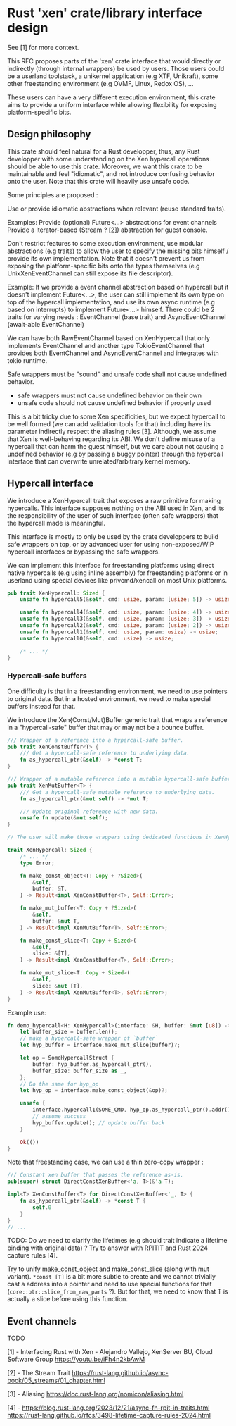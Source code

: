 # Rust 'xen' crate/library interface design

See [1] for more context.

This RFC proposes parts of the 'xen' crate interface that would directly or indirectly
(through internal wrappers) be used by users.
Those users could be a userland toolstack, a unikernel application (e.g XTF, Unikraft),
some other freestanding environment (e.g OVMF, Linux, Redox OS), ...

These users can have a very different execution environment, this crate aims to provide
a uniform interface while allowing flexibility for exposing platform-specific bits.

## Design philosophy

This crate should feel natural for a Rust developper, thus, any Rust developper with some
understanding on the Xen hypercall operations should be able to use this crate.
Moreover, we want this crate to be maintainable and feel "idiomatic", and not introduce
confusing behavior onto the user. Note that this crate will heavily use unsafe code.

Some principles are proposed :

Use or provide idiomatic abstractions when relevant (reuse standard traits).

Examples:
  Provide (optional) Future<...> abstractions for event channels
  Provide a iterator-based (Stream ? [2]) abstraction for guest console.

Don't restrict features to some execution environment, use modular abstractions (e.g traits)
to allow the user to specify the missing bits himself / provide its own implementation.
Note that it doesn't prevent us from exposing the platform-specific bits onto the
types themselves (e.g UnixXenEventChannel can still expose its file descriptor).

Example:
  If we provide a event channel abstraction based on hypercall but it doesn't implement Future<...>,
  the user can still implement its own type on top of the hypercall implementation, and
  use its own async runtime (e.g based on interrupts) to implement Future<...> himself.
  There could be 2 traits for varying needs :
    EventChannel (base trait) and AsyncEventChannel (await-able EventChannel)

  We can have both RawEventChannel based on XenHypercall that only implements EventChannel
  and another type TokioEventChannel that provides both EventChannel and AsyncEventChannel
  and integrates with tokio runtime.

Safe wrappers must be "sound" and unsafe code shall not cause undefined behavior.
- safe wrappers must not cause undefined behavior on their own
- unsafe code should not cause undefined behavior if properly used

This is a bit tricky due to some Xen specificities, but we expect hypercall to be well
formed (we can add validation tools for that) including have its parameter indirectly
respect the aliasing rules [3].
Although, we assume that Xen is well-behaving regarding its ABI.
We don't define misuse of a hypercall that can harm the guest himself, but we care
about not causing a undefined behavior (e.g by passing a buggy pointer) through the
hypercall interface that can overwrite unrelated/arbitrary kernel memory.

## Hypercall interface

We introduce a XenHypercall trait that exposes a raw primitive for making hypercalls.
This interface supposes nothing on the ABI used in Xen, and its the responsibility
of the user of such interface (often safe wrappers) that the hypercall made is
meaningful.

This interface is mostly to only be used by the crate developpers to build safe
wrappers on top, or by advanced user for using non-exposed/WIP hypercall interfaces
or bypassing the safe wrappers.

We can implement this interface for freestanding platforms using direct native hypercalls
(e.g using inline assembly) for freestanding platforms or in userland using special devices
like privcmd/xencall on most Unix platforms.

```rust
pub trait XenHypercall: Sized {
    unsafe fn hypercall5(&self, cmd: usize, param: [usize; 5]) -> usize;

    unsafe fn hypercall4(&self, cmd: usize, param: [usize; 4]) -> usize;
    unsafe fn hypercall3(&self, cmd: usize, param: [usize; 3]) -> usize;
    unsafe fn hypercall2(&self, cmd: usize, param: [usize; 2]) -> usize;
    unsafe fn hypercall1(&self, cmd: usize, param: usize) -> usize;
    unsafe fn hypercall0(&self, cmd: usize) -> usize;

    /* ... */
}
```

### Hypercall-safe buffers

One difficulty is that in a freestanding environment, we need to use pointers to
original data. But in a hosted environment, we need to make special buffers instead
for that.

We introduce the Xen{Const/Mut}Buffer generic trait that wraps a reference in a
"hypercall-safe" buffer that may or may not be a bounce buffer.

```rust
/// Wrapper of a reference into a hypercall-safe buffer.
pub trait XenConstBuffer<T> {
    /// Get a hypercall-safe reference to underlying data.
    fn as_hypercall_ptr(&self) -> *const T;
}

/// Wrapper of a mutable reference into a mutable hypercall-safe buffer.
pub trait XenMutBuffer<T> {
    /// Get a hypercall-safe mutable reference to underlying data.
    fn as_hypercall_ptr(&mut self) -> *mut T;

    /// Update original reference with new data.
    unsafe fn update(&mut self);
}

// The user will make those wrappers using dedicated functions in XenHypercall trait.

trait XenHypercall: Sized {
    /* ... */
    type Error;

    fn make_const_object<T: Copy + ?Sized>(
        &self,
        buffer: &T,
    ) -> Result<impl XenConstBuffer<T>, Self::Error>;

    fn make_mut_buffer<T: Copy + ?Sized>(
        &self,
        buffer: &mut T,
    ) -> Result<impl XenMutBuffer<T>, Self::Error>;

    fn make_const_slice<T: Copy + Sized>(
        &self,
        slice: &[T],
    ) -> Result<impl XenConstBuffer<T>, Self::Error>;

    fn make_mut_slice<T: Copy + Sized>(
        &self,
        slice: &mut [T],
    ) -> Result<impl XenMutBuffer<T>, Self::Error>;
}
```

Example use:

```rust
fn demo_hypercall<H: XenHypercall>(interface: &H, buffer: &mut [u8]) -> Result<(), H::Error> {
    let buffer_size = buffer.len();
    // make a hypercall-safe wrapper of `buffer`
    let hyp_buffer = interface.make_mut_slice(buffer)?;

    let op = SomeHypercallStruct {
        buffer: hyp_buffer.as_hypercall_ptr(),
        buffer_size: buffer_size as _,
    };
    // Do the same for hyp_op
    let hyp_op = interface.make_const_object(&op)?;

    unsafe {
        interface.hypercall1(SOME_CMD, hyp_op.as_hypercall_ptr().addr());
        // assume success
        hyp_buffer.update(); // update buffer back
    }

    Ok(())
}
```

Note that freestanding case, we can use a thin zero-copy wrapper :
```rust
/// Constant xen buffer that passes the reference as-is.
pub(super) struct DirectConstXenBuffer<'a, T>(&'a T);

impl<T> XenConstBuffer<T> for DirectConstXenBuffer<'_, T> {
    fn as_hypercall_ptr(&self) -> *const T {
        self.0
    }
}
// ...
```

TODO:
Do we need to clarify the lifetimes (e.g should trait indicate a lifetime binding with
original data) ? Try to answer with RPITIT and Rust 2024 capture rules [4].

Try to unify make_const_object and make_const_slice (along with mut variant). `*const [T]`
is a bit more subtle to create and we cannot trivially cast a address into a pointer and
need to use special functions for that (`core::ptr::slice_from_raw_parts` ?).
But for that, we need to know that T is actually a slice before using this function.

## Event channels

TODO

[1] - Interfacing Rust with Xen - Alejandro Vallejo, XenServer BU, Cloud Software Group
https://youtu.be/iFh4n2kbAwM

[2] - The Stream Trait
https://rust-lang.github.io/async-book/05_streams/01_chapter.html

[3] - Aliasing
https://doc.rust-lang.org/nomicon/aliasing.html

[4] - https://blog.rust-lang.org/2023/12/21/async-fn-rpit-in-traits.html
https://rust-lang.github.io/rfcs/3498-lifetime-capture-rules-2024.html
